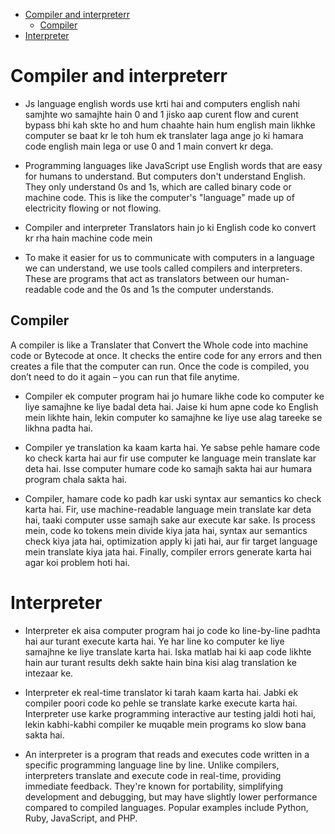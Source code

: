  
<!-- TOC -->

- [Compiler and interpreterr](#compiler-and-interpreterr)
    - [Compiler](#compiler)
- [Interpreter](#interpreter)

<!-- /TOC -->
 
 
# Compiler and interpreterr
 
 
 
 - Js language english words use krti hai and computers english nahi samjhte  wo samajhte hain 0 and 1 jisko aap curent flow and curent bypass bhi kah skte ho and hum chaahte hain hum english main likhke computer se baat kr le toh hum ek translater laga ange jo ki hamara code english main lega or use 0 and 1 main convert kr dega.

- Programming languages like JavaScript use English words that are easy for humans to understand. But computers don't understand English. They only understand 0s and 1s, which are called binary code or machine code. This is like the computer's "language" made up of electricity flowing or not flowing.


- Compiler and interpreter Translators hain jo ki English code ko convert kr rha hain machine code mein  

- To make it easier for us to communicate with computers in a language we can understand, we use tools called compilers and interpreters. These are programs that act as translators between our human-readable code and the 0s and 1s the computer understands.

## Compiler

A compiler is like a Translater that Convert the  Whole code into machine code or Bytecode at once. It checks the entire code for any errors and then creates a file that the computer can run. Once the code is compiled, you don’t need to do it again – you can run that file anytime.



- Compiler ek computer program hai jo humare likhe code ko computer ke liye samajhne ke liye badal deta hai. Jaise ki hum apne code ko English mein likhte hain, lekin computer ko samajhne ke liye use alag tareeke se likhna padta hai. 

- Compiler ye translation ka kaam karta hai. Ye sabse pehle hamare code ko check karta hai aur fir use computer ke language mein translate kar deta hai. Isse computer humare code ko samajh sakta hai aur humara program chala sakta hai.

- Compiler, hamare code ko padh kar uski syntax aur semantics ko check karta hai. Fir, use machine-readable language mein translate kar deta hai, taaki computer usse samajh sake aur execute kar sake. Is process mein, code ko tokens mein divide kiya jata hai, syntax aur semantics check kiya jata hai, optimization apply ki jati hai, aur fir target language mein translate kiya jata hai. Finally, compiler errors generate karta hai agar koi problem hoti hai.


# Interpreter



- Interpreter ek aisa computer program hai jo code ko line-by-line padhta hai aur turant execute karta hai. Ye har line ko computer ke liye samajhne ke liye translate karta hai. Iska matlab hai ki aap code likhte hain aur turant results dekh sakte hain bina kisi alag translation ke intezaar ke. 

- Interpreter ek real-time translator ki tarah kaam karta hai. Jabki ek compiler poori code ko pehle se translate karke execute karta hai. Interpreter use karke programming interactive aur testing jaldi hoti hai, lekin kabhi-kabhi compiler ke muqable mein programs ko slow bana sakta hai.


- An interpreter is a program that reads and executes code written in a specific programming language line by line. Unlike compilers, interpreters translate and execute code in real-time, providing immediate feedback. They're known for portability, simplifying development and debugging, but may have slightly lower performance compared to compiled languages. Popular examples include Python, Ruby, JavaScript, and PHP.